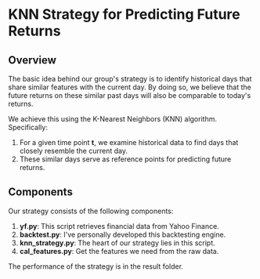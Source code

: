 # KNN Strategy for Predicting Future Returns

## Overview

The basic idea behind our group's strategy is to identify historical days that share similar features with the current day. By doing so, we believe that the future returns on these similar past days will also be comparable to today's returns.

We achieve this using the K-Nearest Neighbors (KNN) algorithm. Specifically:

1. For a given time point **t**, we examine historical data to find days that closely resemble the current day.
2. These similar days serve as reference points for predicting future returns.

## Components

Our strategy consists of the following components:

1. **yf.py**: This script retrieves financial data from Yahoo Finance.
2. **backtest.py**: I've personally developed this backtesting engine.
3. **knn_strategy.py**: The heart of our strategy lies in this script.
4. **cal_features.py**: Get the features we need from the raw data.

The performance of the strategy is in the result folder.



